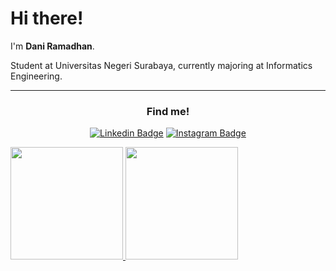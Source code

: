 # Hi there! 

I'm **Dani Ramadhan**.

Student at Universitas Negeri Surabaya, currently majoring at Informatics Engineering.

---

<h3 align="center">Find me!</h3>
<p align="center">
<a href="https://www.linkedin.com/in/dani-ramadhan/" target="_blank"><img alt="Linkedin Badge" src="https://img.shields.io/badge/-Dani%20Ramadhan-cyan?style=flat-square&logo=Linkedin&logoColor=black" ></a>
<a href="https://www.instagram.com/daniramadhan27" target="_blank"><img alt="Instagram Badge" src="https://img.shields.io/badge/-daniramadhan27-purple?style=flat-square&logo=Instagram&logoColor=white"></a>



<p align="left">
<a href="https://github.com/daniram27">
  <img height="180em" src="https://github-readme-stats-eight-theta.vercel.app/api?username=daniram27&show_icons=true&theme=algolia&include_all_commits=true&count_private=true"/>
  <img height="180em" src="https://github-readme-stats-eight-theta.vercel.app/api/top-langs/?username=gilangadhan&layout=compact&langs_count=8&theme=algolia"/>
</a>
</p>
